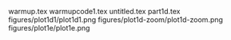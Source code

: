 warmup.tex
warmupcode1.tex
untitled.tex
part1d.tex
figures/plot1d1/plot1d1.png
figures/plot1d-zoom/plot1d-zoom.png
figures/plot1e/plot1e.png
